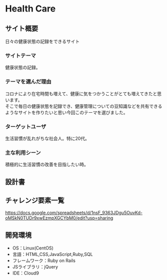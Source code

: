 # Health Care

## サイト概要
日々の健康状態の記録をできるサイト

### サイトテーマ
健康状態の記録。

### テーマを選んだ理由
コロナにより在宅時間も増えて、健康に気をつかうことがとても増えてきたと思います。<br>
そこで毎日の健康状態を記録でき、健康管理についての豆知識などを共有できるようなサイトを作りたいと思い今回このテーマを選びました。

### ターゲットユーザ
生活習慣が乱れがちな社会人。特に20代。

### 主な利用シーン
積極的に生活習慣の改善を目指したい時。

## 設計書


## チャレンジ要素一覧
https://docs.google.com/spreadsheets/d/1nsF_9363JDgu5OuvKd-oMSkN0TUDr9xwEzmpXGCYbM0/edit?usp=sharing

## 開発環境
- OS：Linux(CentOS)
- 言語：HTML,CSS,JavaScript,Ruby,SQL
- フレームワーク：Ruby on Rails
- JSライブラリ：jQuery
- IDE：Cloud9
